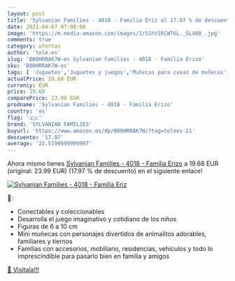```yaml
---
layout: post
title: 'Sylvanian Families - 4018 - Familia Eriz al 17.97 % de descuento'
date: 2021-04-07 07:08:08
image: 'https://m.media-amazon.com/images/I/51hV1RCWT6L._SL400_.jpg'
comments: true
category: ofertas
author: 'tole.es'
slug: 'B00HRRAK7W-es Sylvanian Families - 4018 - Familia Erizo'
sku: 'B00HRRAK7W-es'
tags: [ 'Juguetes','Juguetes y juegos','Muñecas para casas de muñecas','Muñecas y accesorios','families','sylvanian','sylvanian families', ]
actualPrice: 19.68 EUR
currency: EUR
price: 19.68
comparePrice: 23.99 EUR
prodname: 'Sylvanian Families - 4018 - Familia Erizo'
country: 'es'
flag: '🇪🇸'
brand: 'SYLVANIAN FAMILIES'
buyurl: 'https://www.amazon.es/dp/B00HRRAK7W/?tag=tolees-21'
descuento: '17.97'
average: '22.5199999999997'
---
```


Ahora mismo tienes [Sylvanian Families - 4018 - Familia Erizo](https://www.amazon.es/dp/B00HRRAK7W/?tag=tolees-21) a 19.68 EUR (original: 23.99 EUR) (17.97 %  de descuento) en el siguiente enlace!

[![Sylvanian Families - 4018 - Familia Eriz](https://m.media-amazon.com/images/I/51hV1RCWT6L._SL400_.jpg)](https://www.amazon.es/dp/B00HRRAK7W/?tag=tolees-21)

🔎:

- Conectables y coleccionables
- Desarrolla el juego imaginativo y cotidiano de los niños
- Figuras de 6 a 10 cm
- Mini muñecas con personajes divertidos de animalitos adorables, familiares y tiernos
- Familias con accesorios, mobiliario, residencias, vehículos y todo lo imprescindible para pasarlo bien en familia y amigos

[🛒 Visítala!!!](https://www.amazon.es/dp/B00HRRAK7W/?tag=tolees-21)
